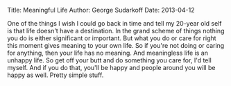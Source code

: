 Title: Meaningful LifeAuthor: George SudarkoffDate: 2013-04-12One of the things I wish I could go back in time and tell my 20-year old self is that life doesn't have a destination. In the grand scheme of things nothing you do is either significant or important. But what you do or care for right this moment gives meaning to your own life. So if you're not doing or caring for anything, then your life has no meaning. And meaningless life is an unhappy life. So get off your butt and do something you care for, I'd tell myself. And if you do that, you'll be happy and people around you will be happy as well. Pretty simple stuff.